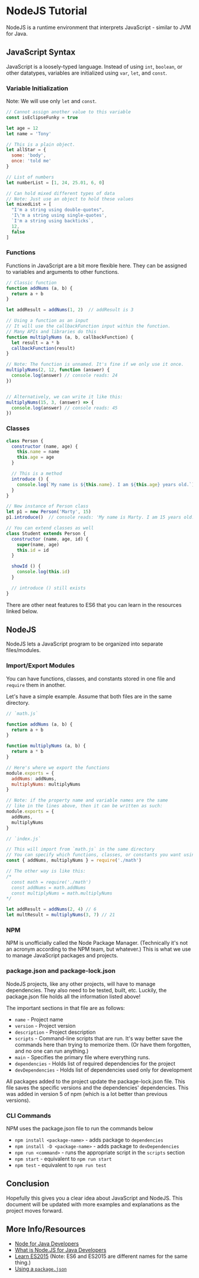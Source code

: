 # NodeJS Tutorial

NodeJS is a runtime environment that interprets JavaScript - similar to JVM for Java.

## JavaScript Syntax

JavaScript is a loosely-typed language. Instead of using `int`, `boolean`, or other datatypes, variables are initialized using `var`, `let`, and `const`.

### Variable Initialization

Note: We will use only `let` and `const`.

```JavaScript
// Cannot assign another value to this variable
const isEclipseFunky = true

let age = 12
let name = 'Tony'

// This is a plain object.
let allStar = {
  some: 'body',
  once: 'told me'
}

// List of numbers
let numberList = [1, 24, 25.01, 6, 0]

// Can hold mixed different types of data
// Note: Just use an object to hold these values
let mixedList = [
  "I'm a string using double-quotes",
  'I\'m a string using single-quotes',
  `I'm a string using backticks`,
  12,
  false
]
```

### Functions

Functions in JavaScript are a bit more flexible here. They can be assigned to variables and arguments to other functions.

```JavaScript
// Classic function
function addNums (a, b) {
  return a + b
}

let addResult = addNums(1, 2)  // addResult is 3

// Using a function as an input
// It will use the callbackFunction input within the function.
// Many APIs and libraries do this
function multiplyNums (a, b, callbackFunction) {
  let result = a * b
  callbackFunction(result)
}

// Note: The function is unnamed. It's fine if we only use it once.
multiplyNums(2, 12, function (answer) {
  console.log(answer) // console reads: 24
})


// Alternatively, we can write it like this:
multiplyNums(15, 3, (answer) => {
  console.log(answer) // console reads: 45
})
```

### Classes

```JavaScript
class Person {
  constructor (name, age) {
    this.name = name
    this.age = age
  }

  // This is a method
  introduce () {
    console.log(`My name is ${this.name}. I am ${this.age} years old.`)
  }
}

// New instance of Person class
let p1 = new Person('Marty', 15)
p1.introduce()  // console reads: 'My name is Marty. I am 15 years old.'

// You can extend classes as well
class Student extends Person {
  constructor (name, age, id) {
    super(name, age)
    this.id = id
  }

  showId () {
    console.log(this.id)
  }

  // introduce () still exists
}
```

There are other neat features to ES6 that you can learn in the resources linked below.

## NodeJS

NodeJS lets a JavaScript program to be organized into separate files/modules.

### Import/Export Modules

You can have functions, classes, and constants stored in one file and `require` them in another.

Let's have a simple example. Assume that both files are in the same directory.

```JavaScript
// `math.js`

function addNums (a, b) {
  return a + b
}

function multiplyNums (a, b) {
  return a * b
}

// Here's where we export the functions
module.exports = {
  addNums: addNums,
  multiplyNums: multiplyNums
}

// Note: if the property name and variable names are the same
// like in the lines above, then it can be written as such:
module.exports = {
  addNums,
  multiplyNums
}
```

```JavaScript
// `index.js`

// This will import from `math.js` in the same directory
// You can specify which functions, classes, or constants you want using this syntax. More on this in the links below
const { addNums, multiplyNums } = require('./math')

// The other way is like this:
/*
  const math = require('./math')
  const addNums = math.addNums
  const multiplyNums = math.multiplyNums
*/

let addResult = addNums(2, 4) // 6
let multResult = multiplyNums(3, 7) // 21
```

### NPM

NPM is unofficially called the Node Package Manager. (Technically it's not an acronym according to the NPM team, but whatever.) This is what we use to manage JavaScript packages and projects.

### package.json and package-lock.json

NodeJS projects, like any other projects, will have to manage dependencies. They also need to be tested, built, etc. Luckily, the package.json file holds all the information listed above!

The important sections in that file are as follows:

- `name` - Project name
- `version` - Project version
- `description` - Project description
- `scripts` - Command-line scripts that are run. It's way better save the commands here than trying to memorize them. (Or have them forgotten, and no one can run anything.)
- `main` - Specifies the primary file where everything runs.
- `dependencies` - Holds list of required dependencies for the project
- `devDependencies` - Holds list of dependencies used only for development

All packages added to the project update the package-lock.json file. This file saves the specific versions and the dependencies' dependencies. This was added in version 5 of npm (which is a lot better than previous versions).

### CLI Commands

NPM uses the package.json file to run the commands below

- `npm install <package-name>` - adds package to `dependencies`
- `npm install -D <package-name>` - adds package to `devDependencies`
- `npm run <command>` - runs the appropriate script in the `scripts` section
- `npm start` - equivalent to `npm run start`
- `npm test` - equivalent to `npm run test`

## Conclusion

Hopefully this gives you a clear idea about JavaScript and NodeJS. This document will be updated with more examples and explanations as the project moves forward.

## More Info/Resources

- [Node for Java Developers](https://node.university/blog/502765/node-for-java-devs)
- [What is Node.JS for Java Developers](https://dzone.com/articles/what-is-nodejs-for-java-developers)
- [Learn ES2015](https://babeljs.io/learn-es2015/) (Note: ES6 and ES2015 are different names for the same thing.)
- [Using a `package.json`](https://docs.npmjs.com/getting-started/using-a-package.json)
